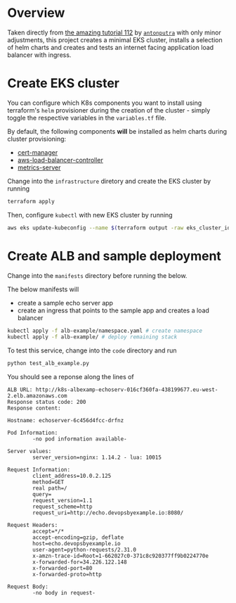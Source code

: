 # Overview

Taken directly from [the amazing tutorial 112](https://github.com/antonputra/tutorials/tree/main/lessons/112) by [`antonputra`](https://github.com/antonputra) with only minor adjustments, this project creates a minimal EKS cluster, installs a selection of helm charts and creates and tests an internet facing application load balancer with ingress.

# Create EKS cluster

You can configure which K8s components you want to install using terraform's `helm` provisioner during the creation of the cluster - simply toggle the respective variables in the `variables.tf` file.

By default, the following components **will** be installed as helm charts during cluster provisioning:
- [cert-manager](https://cert-manager.io/docs/installation/helm/)
- [aws-load-balancer-controller](https://artifacthub.io/packages/helm/aws/aws-load-balancer-controller)
- [metrics-server](https://artifacthub.io/packages/helm/metrics-server/metrics-server)

Change into the `infrastructure` diretory and create the EKS cluster by running 

```bash
terraform apply
``` 

Then, configure `kubectl` with new EKS cluster by running

```bash
aws eks update-kubeconfig --name $(terraform output -raw eks_cluster_id) --region $(terraform output -raw eks_cluster_region)
```

# Create ALB and sample deployment

Change into the `manifests` directory before running the below.

The below manifests will
- create a sample echo server app
- create an ingress that points to the sample app and creates a load balancer

```bash
kubectl apply -f alb-example/namespace.yaml # create namespace
kubectl apply -f alb-example/ # deploy remaining stack
```

To test this service, change into the `code` directory and run

```bash
python test_alb_example.py
```

You should see a reponse along the lines of

```
ALB URL: http://k8s-albexamp-echoserv-016cf360fa-438199677.eu-west-2.elb.amazonaws.com
Response status code: 200
Response content: 

Hostname: echoserver-6c456d4fcc-drfnz

Pod Information:
        -no pod information available-

Server values:
        server_version=nginx: 1.14.2 - lua: 10015

Request Information:
        client_address=10.0.2.125
        method=GET
        real path=/
        query=
        request_version=1.1
        request_scheme=http
        request_uri=http://echo.devopsbyexample.io:8080/

Request Headers:
        accept=*/*
        accept-encoding=gzip, deflate
        host=echo.devopsbyexample.io
        user-agent=python-requests/2.31.0
        x-amzn-trace-id=Root=1-662027c0-371c8c920377ff9b0224770e
        x-forwarded-for=34.226.122.148
        x-forwarded-port=80
        x-forwarded-proto=http

Request Body:
        -no body in request-
```